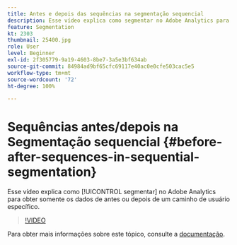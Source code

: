 ```yaml
---
title: Antes e depois das sequências na segmentação sequencial
description: Esse vídeo explica como segmentar no Adobe Analytics para obter somente os dados de antes ou depois de um caminho de usuário específico.
feature: Segmentation
kt: 2303
thumbnail: 25400.jpg
role: User
level: Beginner
exl-id: 2f305779-9a19-4603-8be7-3a5e3bf634ab
source-git-commit: 84984ad9bf65cfc69117e40ac0e0cfe503cac5e5
workflow-type: tm+mt
source-wordcount: '72'
ht-degree: 100%

---
```


# Sequências antes/depois na Segmentação sequencial {#before-after-sequences-in-sequential-segmentation}

Esse vídeo explica como [!UICONTROL segmentar] no Adobe Analytics para obter somente os dados de antes ou depois de um caminho de usuário específico.

>[!VIDEO](https://video.tv.adobe.com/v/33553/?quality=12&learn=on&captions=por_br)

Para obter mais informações sobre este tópico, consulte a [documentação](https://experienceleague.adobe.com/docs/analytics/components/segmentation/segmentation-workflow/seg-sequential-build.html?lang=pt-BR).
